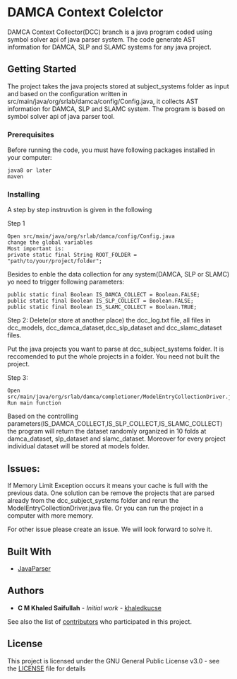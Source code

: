 # DAMCA Context Colelctor
DAMCA Context Collector(DCC) branch is a java program coded using symbol solver api of java parser system. 
The code generate AST information for DAMCA, SLP and SLAMC systems for any java project.


## Getting Started

The project takes the java projects stored at subject_systems folder as input and based on the configuration written in src/main/java/org/srlab/damca/config/Config.java, it collects AST information for DAMCA, SLP and SLAMC system. The program is based on symbol solver api of java parser tool. 

### Prerequisites

Before running the code, you must have following packages installed in your computer:

```
java8 or later
maven
```

### Installing

A step by step instruvtion is given in the following

Step 1

```
Open src/main/java/org/srlab/damca/config/Config.java
change the global variables
Most important is:
private static final String ROOT_FOLDER = "path/to/your/project/folder";
```
Besides to enble the data collection for any system(DAMCA, SLP or SLAMC) yo need to trigger following parameters:
 ```
 public static final Boolean IS_DAMCA_COLLECT = Boolean.FALSE;
 public static final Boolean IS_SLP_COLLECT = Boolean.FALSE;
 public static final Boolean IS_SLAMC_COLLECT = Boolean.TRUE;
 ```

Step 2: 
Delete(or store at another place) the dcc_log.txt file, all files in dcc_models, dcc_damca_dataset,dcc_slp_dataset and dcc_slamc_dataset files.

Put the java projects you want to parse at dcc_subject_systems folder. It is reccomended to put the whole projects in a folder.
You need not built the project.

Step 3: 
```
Open src/main/java/org/srlab/damca/completioner/ModelEntryCollectionDriver.java
Run main function
```

Based on the controlling parameters(IS_DAMCA_COLLECT,IS_SLP_COLLECT,IS_SLAMC_COLLECT) the program will return the dataset randomly organized in 10 folds at damca_dataset, slp_dataset and slamc_dataset. Moreover for every project individual dataset will be stored at models folder.  

## Issues:

If Memory Limit Exception occurs it means your cache is full with the previous data. One solution can be remove the projects that are parsed already from the dcc_subject_systems folder and rerun the ModelEntryCollectionDriver.java file. Or you can run the project in a computer with more memory.

For other issue please create an issue. We will look forward to solve it.

## Built With

* [JavaParser](https://github.com/javaparser/javaparser)


## Authors

* **C M Khaled Saifullah** - *Initial work* - [khaledkucse](https://github.com/khaledkucse)

See also the list of [contributors](https://github.com/khaledkucse/DeepAPIMethodCallReccomendation/graphs/contributorss) who participated in this project.

## License

This project is licensed under the GNU General Public License v3.0 - see the [LICENSE](LICENSE) file for details


